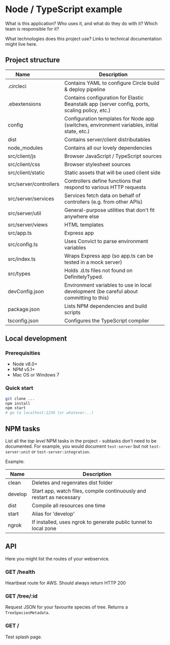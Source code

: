 # Node / TypeScript example

What is this application? Who uses it, and what do they do with it? Which team is responsible for it?

What technologies does this project use? Links to technical documentation might live here.

## Project structure

| Name                 | Description                                                                                   |
| -------------------- | --------------------------------------------------------------------------------------------- |
| .circleci            | Contains YAML to configure Circle build & deploy pipeline                                     |
| .ebextensions        | Contains configuration for Elastic Beanstalk app (server config, ports, scaling policy, etc.) |
| config               | Configuration templates for Node app (switches, environment variables, initial state, etc.)   |
| dist                 | Contains server/client distributables                                                         |
| node_modules         | Contains all our lovely dependencies                                                          |
| src/client/js        | Browser JavaScript / TypeScript sources                                                       |
| src/client/css       | Browser stylesheet sources                                                                    |
| src/client/static    | Static assets that will be used client side                                                   |
| src/server/controllers | Controllers define functions that respond to various HTTP requests                          |
| src/server/services  | Services fetch data on behalf of controllers (e.g. from other APIs)                           |
| src/server/util      | General-purpose utilities that don't fit anywhere else                                        |
| src/server/views     | HTML templates                                                                                |
| src/app.ts           | Express app                                                                                   |
| src/config.ts        | Uses Convict to parse environment variables                                                   |
| src/index.ts         | Wraps Express app (so app.ts can be tested in a mock server)                                  |
| src/types            | Holds .d.ts files not found on DefinitelyTyped.                                               |
| devConfig.json       | Environment variables to use in local development (be careful about committing to this)       |
| package.json         | Lists NPM dependencies and build scripts                                                      |
| tsconfig.json        | Configures the TypeScript compiler                                                            |

## Local development

### Prerequisities
- Node v8.0+
- NPM v5.1+
- Mac OS or Windows 7

### Quick start
```bash
git clone ...
npm install
npm start
# go to localhost:1234 (or whatever...)
```

## NPM tasks

List all the _top level_ NPM tasks in the project - subtasks don't need to be documented. For example, you would document `test-server` but not `test-server:unit` or `test-server:integration`.

Example:

| Name                     | Description                                                                                   |
| ------------------------ | --------------------------------------------------------------------------------------------- |
| clean                    | Deletes and regenrates dist folder                                                            |
| develop                  | Start app, watch files, compile continuously and restart as necessary                         |
| dist                     | Compile all resources one time                                                                |
| start                    | Alias for 'develop'                                                                           |
| ngrok                    | If installed, uses ngrok to generate public tunnel to local zone                              |

## API

Here you might list the routes of your webservice.

### GET /health

Heartbeat route for AWS. Should always return HTTP 200

### GET /tree/:id

Request JSON for your favourite species of tree. Returns a `TreeSpeciesMetadata`.

### GET /

Test splash page.

